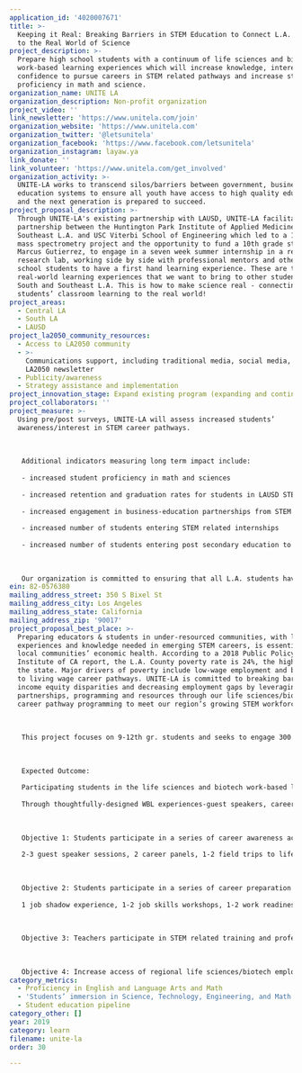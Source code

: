 ```yaml
---
application_id: '4020007671'
title: >-
  Keeping it Real: Breaking Barriers in STEM Education to Connect L.A. Students
  to the Real World of Science
project_description: >-
  Prepare high school students with a continuum of life sciences and biotech
  work-based learning experiences which will increase knowledge, interest, and
  confidence to pursue careers in STEM related pathways and increase students’
  proficiency in math and science.
organization_name: UNITE LA
organization_description: Non-profit organization
project_video: ''
link_newsletter: 'https://www.unitela.com/join'
organization_website: 'https://www.unitela.com'
organization_twitter: '@letsunitela'
organization_facebook: 'https://www.facebook.com/letsunitela'
organization_instagram: layaw.ya
link_donate: ''
link_volunteer: 'https://www.unitela.com/get_involved'
organization_activity: >-
  UNITE-LA works to transcend silos/barriers between government, business &
  education systems to ensure all youth have access to high quality education
  and the next generation is prepared to succeed.
project_proposal_description: >-
  Through UNITE-LA's existing partnership with LAUSD, UNITE-LA facilitated a
  partnership between the Huntington Park Institute of Applied Medicine in
  Southeast L.A. and USC Viterbi School of Engineering which led to a 10th grade
  mass spectrometry project and the opportunity to fund a 10th grade student,
  Marcus Gutierrez, to engage in a seven week summer internship in a real
  research lab, working side by side with professional mentors and other high
  school students to have a first hand learning experience. These are the
  real-world learning experiences that we want to bring to other students in
  South and Southeast L.A. This is how to make science real - connecting the
  students’ classroom learning to the real world!
project_areas:
  - Central LA
  - South LA
  - LAUSD
project_la2050_community_resources:
  - Access to LA2050 community
  - >-
    Communications support, including traditional media, social media, and
    LA2050 newsletter
  - Publicity/awareness
  - Strategy assistance and implementation
project_innovation_stage: Expand existing program (expanding and continuing ongoing successful projects)
project_collaborators: ''
project_measure: >-
  Using pre/post surveys, UNITE-LA will assess increased students’
  awareness/interest in STEM career pathways.
   
   
   
   Additional indicators measuring long term impact include:
   
   - increased student proficiency in math and sciences
   
   - increased retention and graduation rates for students in LAUSD STEM related pathways
   
   - increased engagement in business-education partnerships from STEM related industry partners
   
   - increased number of students entering STEM related internships
   
   - increased number of students entering post secondary education to pursue STEM and certificates and degrees
   
   
   
   Our organization is committed to ensuring that all L.A. students have access to equitable outcomes and access to the opportunities needed to succeed in college and careers. UNITE-LA is confronting income and economic disparities within our neediest communities by promoting learning models that will produce the region’s talent for its emerging STEM workforce and related industries.
ein: 82-0576380
mailing_address_street: 350 S Bixel St
mailing_address_city: Los Angeles
mailing_address_state: California
mailing_address_zip: '90017'
project_proposal_best_place: >-
  Preparing educators & students in under-resourced communities, with learning
  experiences and knowledge needed in emerging STEM careers, is essential to our
  local communities’ economic health. According to a 2018 Public Policy
  Institute of CA report, the L.A. County poverty rate is 24%, the highest in
  the state. Major drivers of poverty include low-wage employment and barriers
  to living wage career pathways. UNITE-LA is committed to breaking barriers to
  income equity disparities and decreasing employment gaps by leveraging
  partnerships, programming and resources through our life sciences/biotech
  career pathway programming to meet our region’s growing STEM workforce needs.
   
   
   
   This project focuses on 9-12th gr. students and seeks to engage 300 students in life sciences/biotech pathways at Orthopaedic Hospital Medical Magnet High School and Huntington Park Institute of Applied Medicine. 
   
   
   
   Expected Outcome:
   
   Participating students in the life sciences and biotech work-based learning (WBL) experiences will increase their knowledge, interest, and confidence to pursue careers in STEM related pathways, as well as expanded networks with industry professionals. 
   
   Through thoughtfully-designed WBL experiences-guest speakers, career fairs, company tours, job shadowing, professional development, job skills training and internships- that align with their curriculum, UNITE-LA increases students’ STEM proficiency.
   
   
   
   Objective 1: Students participate in a series of career awareness activities: 
   
   2-3 guest speaker sessions, 2 career panels, 1-2 field trips to life sciences/biotech employers, and 1 student showcase (students showcase their knowledge of biotech & industry professionals assess students’ understanding of life sciences and careers in STEM) (Fall 2019) 
   
   
   
   Objective 2: Students participate in a series of career preparation activities:
   
   1 job shadow experience, 1-2 job skills workshops, 1-2 work readiness certification assessments, 1-2 hands-on lab experiments (Winter 2020)
   
   
   
   Objective 3: Teachers participate in STEM related training and professional development activities: 1-2 teachers are connected to partnerships with real industry professionals to support students’ experiential learning projects, 1-2 teachers participate in professional development workshops related to the life sciences/biotech, 1-2 teachers participate in an externship at a local biotech lab. (School year continuous: Aug. 2019-June 2020)
   
   
   
   Objective 4: Increase access of regional life sciences/biotech employers in local talent and workforce development through their participation in work-based learning. Activities include: build 2-3 business education partnerships to support students from underserved communities interested in the life sciences and biotech industries, 4-5 regional biotech employers participate in work readiness assessment programming, develop 1-2 champions in biotech to influence increased industry support for work-based learning (School year continuous: Aug. 2019-June 2020)
category_metrics:
  - Proficiency in English and Language Arts and Math
  - 'Students’ immersion in Science, Technology, Engineering, and Math content'
  - Student education pipeline
category_other: []
year: 2019
category: learn
filename: unite-la
order: 30

---
```

